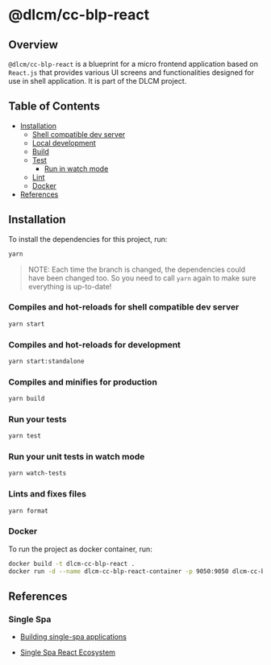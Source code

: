 # @dlcm/cc-blp-react

## Overview

`@dlcm/cc-blp-react` is a blueprint for a micro frontend application based on `React.js` that provides various UI screens and functionalities designed for use in shell application. It is part of the DLCM project.

## Table of Contents

- [Installation](#installation)
    - [Shell compatible dev server](#compiles-and-hot-reloads-for-development)
    - [Local development](#compiles-and-hot-reloads-for-development)
    - [Build](#compiles-and-minifies-for-production)
    - [Test](#run-your-tests)
        - [Run in watch mode](#run-your-unit-tests-in-watch-mode)
    - [Lint](#lints-and-fixes-files)
    - [Docker](#docker)
- [References](#references)



## Installation

To install the dependencies for this project, run:

```bash
yarn
```

> NOTE: Each time the branch is changed, the dependencies could have been changed too. So you need to call `yarn` again to make sure everything is up-to-date!


### Compiles and hot-reloads for shell compatible dev server
```bash
yarn start
```

### Compiles and hot-reloads for development
```bash
yarn start:standalone
```

### Compiles and minifies for production
```bash
yarn build
```

### Run your tests
```bash
yarn test
```

### Run your unit tests in watch mode
```bash
yarn watch-tests
```

### Lints and fixes files
```bash
yarn format
```

### Docker

To run the project as docker container, run:

```bash
docker build -t dlcm-cc-blp-react .
docker run -d --name dlcm-cc-blp-react-container -p 9050:9050 dlcm-cc-blp-react
```

## References

### Single Spa

- [Building single-spa applications](https://single-spa.js.org/docs/building-applications/)

- [Single Spa React Ecosystem](https://single-spa.js.org/docs/ecosystem-react)

